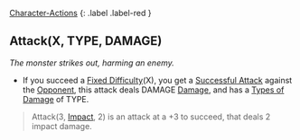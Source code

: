 [Character-Actions](Game/Core/Character-Actions)
{: .label .label-red }
## Attack(X, TYPE, DAMAGE)
*The monster strikes out, harming an enemy.*

* If you succeed a [Fixed Difficulty](Skills#Fixed%20Difficulty)(X), you get a [Successful Attack](Terminology#Successful%20Attack) against the [Opponent](Terminology#Opponent), this attack deals DAMAGE [Damage](Terminology#Damage), and has a [Types of Damage](Injury#Types%20of%20Damage) of TYPE.

> Attack(3, [Impact](Injury#Impact), 2) is an attack at a +3 to succeed, that deals 2 impact damage.
